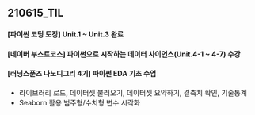 ## 210615_TIL
#### [파이썬 코딩 도장] Unit.1 ~ Unit.3 완료
#### [네이버 부스트코스] 파이썬으로 시작하는 데이터 사이언스(Unit.4-1 ~ 4-7) 수강
#### [러닝스푼즈 나노디그리 4기] 파이썬 EDA 기초 수업
  - 라이브러리 로드, 데이터셋 불러오기, 데이터셋 요약하기, 결측치 확인, 기술통계
  - Seaborn 활용 범주형/수치형 변수 시각화
